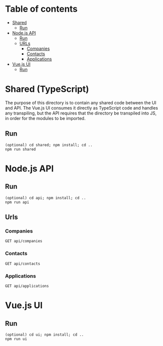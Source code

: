 Table of contents
=================

- [Shared](#shared)
    - [Run](#shared-run)
- [Node.js API](#api)
    - [Run](#api-run)
    - [URLs](#api-urls)
        - [Companies](#api-urls-companies)
        - [Contacts](#api-urls-contacts)
        - [Applications](#api-urls-applications)
- [Vue.js UI](#vue)
    - [Run](#vue-run)

# <a name="shared"></a>Shared (TypeScript)

The purpose of this directory is to contain any shared code between the UI and API. The Vue.js UI consumes it directly
as TypeScript code and handles any transpiling, but the API requires that the directory be transpiled into JS, in order
for the modules to be imported.

## <a name="shared-run"></a>Run

```
(optional) cd shared; npm install; cd ..
npm run shared
```

# <a name="api"></a> Node.js API

## <a name="api-run"></a> Run

```
(optional) cd api; npm install; cd ..
npm run api
```

## <a name="api-urls"></a> Urls

### <a name="api-urls-companies"></a> Companies

```
GET api/companies
```

### <a name="api-urls-contacts"></a> Contacts

```
GET api/contacts
```

### <a name="api-urls-applications"></a> Applications

```
GET api/applications
```

# <a name="vue"></a> Vue.js UI

## <a name="vue-run"></a> Run

```
(optional) cd ui; npm install; cd ..
npm run ui
```
